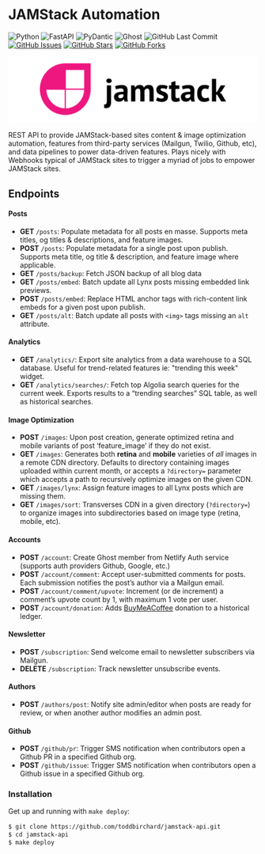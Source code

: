 # JAMStack Automation

![Python](https://img.shields.io/badge/Python-^3.8-blue.svg?logo=python&longCache=true&logoColor=white&colorB=5e81ac&style=flat-square&colorA=4c566a)
![FastAPI](https://img.shields.io/badge/FastAPI-^v0.62.0-blue.svg?longCache=true&logo=fastapi&style=flat-square&logoColor=white&colorB=5e81ac&colorA=4c566a)
![PyDantic](https://img.shields.io/badge/Pydantic-^v1.7.3-blue.svg?longCache=true&logo=python&style=flat-square&logoColor=white&colorB=5e81ac&colorA=4c566a)
![Ghost](https://img.shields.io/badge/Ghost-^v3.0.0-lightgrey.svg?longCache=true&style=flat-square&logo=ghost&logoColor=white&colorB=656c82&colorA=4c566a)
![GitHub Last Commit](https://img.shields.io/github/last-commit/google/skia.svg?style=flat-square&colorA=4c566a&logo=GitHub&colorB=a3be8c)
[![GitHub Issues](https://img.shields.io/github/issues/toddbirchard/jamstack-automations.svg?style=flat-square&colorA=4c566a&logo=GitHub&colorB=ebcb8b)](https://github.com/toddbirchard/jamstack-automations/issues)
[![GitHub Stars](https://img.shields.io/github/stars/toddbirchard/jamstack-automations.svg?style=flat-square&colorA=4c566a&logo=GitHub&colorB=ebcb8b)](https://github.com/toddbirchard/jamstack-automations/stargazers)
[![GitHub Forks](https://img.shields.io/github/forks/toddbirchard/jamstack-automations.svg?style=flat-square&colorA=4c566a&logo=GitHub&colorB=ebcb8b)](https://github.com/toddbirchard/jamstack-automations/network)

![Jamstack Automation API](./.github/jamstack@2x.png)

REST API to provide JAMStack-based sites content & image optimization automation, features from third-party services (Mailgun, Twilio, Github, etc), and data pipelines to power data-driven features. Plays nicely with Webhooks typical of JAMStack sites to trigger a myriad of jobs to empower JAMStack sites.


## Endpoints

#### Posts

  * **GET** `/posts`: Populate metadata for all posts en masse. Supports meta titles, og titles & descriptions, and feature images.
  * **POST** `/posts`: Populate metadata for a single post upon publish. Supports meta title, og title & description, and feature image where applicable.
  * **GET** `/posts/backup`: Fetch JSON backup of all blog data
  * **GET** `/posts/embed`: Batch update all Lynx posts missing embedded link previews.
  * **POST** `/posts/embed`: Replace HTML anchor tags with rich-content link embeds for a given post upon publish.
  * **GET** `/posts/alt`: Batch update all posts with `<img>` tags missing an `alt` attribute.
  
#### Analytics

  * **GET** `/analytics/`: Export site analytics from a data warehouse to a SQL database. Useful for trend-related features ie: "trending this week" widget.
  * **GET** `/analytics/searches/`: Fetch top Algolia search queries for the current week. Exports results to a “trending searches” SQL table, as well as historical searches.
  
#### Image Optimization

  * **POST** `/images`: Upon post creation, generate optimized retina and mobile variants of post ‘feature_image’ if they do not exist.
  * **GET** `/images`: Generates both **retina** and **mobile** varieties of _all_ images in a remote CDN directory. Defaults to directory containing images uploaded within current month, or accepts a `?directory=` parameter which accepts a path to recursively optimize images on the given CDN.
  * **GET** `/images/lynx`: Assign feature images to all Lynx posts which are missing them.
  * **GET** `/images/sort`: Transverses CDN in a given directory (`?directory=`) to organize images into subdirectories based on image type (retina, mobile, etc).

#### Accounts

  * **POST** `/account`: Create Ghost member from Netlify Auth service (supports auth providers Github, Google, etc.)
  * **POST** `/account/comment`: Accept user-submitted comments for posts. Each submission notifies the post’s author via a Mailgun email.
  * **POST** `/account/comment/upvote`: Increment (or de increment) a comment’s upvote count by 1, with maximum 1 vote per user.
  * **POST** `/account/donation`: Adds [BuyMeACoffee](https://www.buymeacoffee.com/hackersslackers)  donation to a historical ledger.

#### Newsletter

  * **POST** `/subscription`: Send welcome email to newsletter subscribers via Mailgun.
  * **DELETE** `/subscription`: Track newsletter unsubscribe events.

#### Authors

 * **POST** `/authors/post`: Notify site admin/editor when posts are ready for review, or when another author modifies an admin post.

#### Github

  *  **POST** `/github/pr`: Trigger SMS notification when contributors open a Github PR in a specified Github org.
  *  **POST** `/github/issue`: Trigger SMS notification when contributors open a Github issue in a specified Github org.

### Installation

Get up and running with `make deploy`:

```shell
$ git clone https://github.com/toddbirchard/jamstack-api.git
$ cd jamstack-api
$ make deploy
``` 
